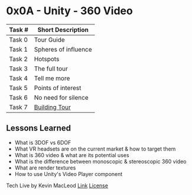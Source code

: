  # 0x0A - Unity - 360 Video
Task # | Short Description
-------|------------
Task 0 | Tour Guide
Task 1 | Spheres of influence
Task 2 | Hotspots
Task 3 | The full tour
Task 4 | Tell me more
Task 5 | Points of interest
Task 6 | No need for silence
Task 7 | [Building Tour]()

 ## Lessons Learned
* What is 3DOF vs 6DOF
* What VR headsets are on the current market & how to target them
* What is 360 video & what are its potential uses
* What is the difference between monoscopic & stereoscopic 360 video
* What are render textures
* How to use Unity's Video Player component

Tech Live by Kevin MacLeod
[Link](https://incompetech.filmmusic.io/song/4463-tech-live)
[License](https://filmmusic.io/standard-license)